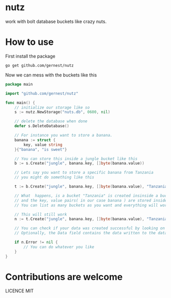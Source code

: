 # nutz

work with bolt database buckets like crazy nuts.

# How to use

First install the package

    go get github.com/gernest/nutz
    
Now we can mess with the buckets like this

```go
package main

import "github.com/gernest/nutz"

func main() {
	// initialize our storage like so
	s := nutz.NewStorage("nuts.db", 0600, nil)

	// delete the database when done
	defer s.DeleteDatabase()

	// For instance you want to store a banana.
	banana := struct {
		key, value string
	}{"banana", "is sweet"}

	// You can store this inside a jungle bucket like this
	b := s.Create("jungle", banana.key, []byte(banana.value))

	// Lets say you want to store a specific banana from Tanzania
	// you might do something like this

	t := b.Create("jungle", banana.key, []byte(banana.value), "Tanzania")

	// What  happens, is a bucket "Tanzania" is created insinside a bucket "jungle"
	// and the key, value pairs( in our case banana ) are stored inside the nested bucket
	// You can list as many buckets as you want and everything will work like a charm

	// This will still work
	n := t.Create("jungle", banana.key, []byte(banana.value), "Tanzania", "Mwanza", "Ilemela")

	// You can check if your data was created successful by looking on the Errir field
	// Optionally, the Data field contains the data written to the database

	if n.Error != nil {
		// You can do whatever you like
	}
}
`````

# Contributions are welcome

LICENCE MIT
 

